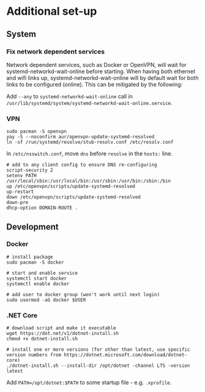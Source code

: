 # Additional set-up

## System

### Fix network dependent services
Network dependent services, such as Docker or OpenVPN, will wait for systemd-networkd-wait-online before starting.
When having both ethernet and wifi links up, systemd-networkd-wait-online will by default wait for both links to be configured (online).
This can be mitigated by the following:

Add `--any` to `systemd-networkd-wait-online` call in `/usr/lib/systemd/system/systemd-networkd-wait-online.service`.

### VPN

```
sudo pacman -S openvpn
yay -S --noconfirm aur/openvpn-update-systemd-resolved
ln -sf /run/systemd/resolve/stub-resolv.conf /etc/resolv.conf
```

In `/etc/nsswitch.conf`, move `dns` before `resolve` in the `hosts:` line.

```
# add to any client config to ensure DNS re-configuring
script-security 2
setenv PATH /usr/local/sbin:/usr/local/bin:/usr/sbin:/usr/bin:/sbin:/bin
up /etc/openvpn/scripts/update-systemd-resolved
up-restart
down /etc/openvpn/scripts/update-systemd-resolved
down-pre
dhcp-option DOMAIN-ROUTE .
```

## Development

### Docker

```
# install package
sudo pacman -S docker

# start and enable service
systemctl start docker
systemctl enable docker

# add user to docker group (won't work until next login)
sudo usermod -aG docker $USER
```

### .NET Core

```
# download script and make it executable
wget https://dot.net/v1/dotnet-install.sh
chmod +x dotnet-install.sh

# install one or more versions (for other than latest, use specific version numbers from https://dotnet.microsoft.com/download/dotnet-core)
./dotnet-install.sh --install-dir /opt/dotnet -channel LTS -version latest
```

Add `PATH=/opt/dotnet:$PATH` to some startup file - e.g. `.xprofile`.
